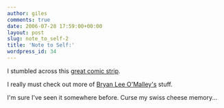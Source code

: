 ```yaml
---
author: giles
comments: true
date: 2006-07-28 17:59:00+00:00
layout: post
slug: note_to_self-2
title: 'Note to Self:'
wordpress_id: 34
---
```


I stumbled across this [great comic strip](http://www.radiomaru.com/comics/short/babyfood/index.html).





I really must check out more of [Bryan Lee O'Malley's](http://www.radiomaru.com/) stuff.





I'm sure I've seen it somewhere before. Curse my swiss cheese memory...
